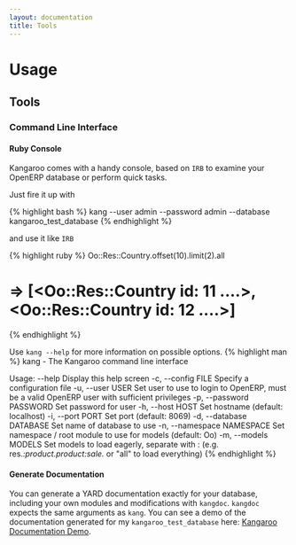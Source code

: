 ```yaml
---
layout: documentation
title: Tools
---
```


Usage
=====

Tools
-----

### Command Line Interface

#### Ruby Console

Kangaroo comes with a handy console, based on `IRB` to examine your OpenERP database or perform quick tasks.

Just fire it up with

{% highlight bash %}
kang --user admin --password admin --database kangaroo_test_database
{% endhighlight %}

and use it like `IRB`

{% highlight ruby %}
Oo::Res::Country.offset(10).limit(2).all
# => [<Oo::Res::Country id: 11 ....>, <Oo::Res::Country id: 12 ....>]
{% endhighlight %}

Use `kang --help` for more information on possible options.
{% highlight man %}
kang - The Kangaroo command line interface

Usage:
        --help                       Display this help screen
    -c, --config FILE                Specify a configuration file
    -u, --user USER                  Set user to use to login to OpenERP, must be a valid OpenERP 
                                     user with sufficient privileges
    -p, --password PASSWORD          Set password for user
    -h, --host HOST                  Set hostname (default: localhost)
    -i, --port PORT                  Set port (default: 8069)
    -d, --database DATABASE          Set name of database to use
    -n, --namespace NAMESPACE        Set namespace / root module to use for models (default: Oo)
    -m, --models MODELS              Set models to load eagerly, separate with : 
                                     (e.g. res.*:product.product:sale.* 
                                     or "all" to load everything)
{% endhighlight %}

#### Generate Documentation

You can generate a YARD documentation exactly for your database, including your own modules and modifications with `kangdoc`.
`kangdoc` expects the same arguments as `kang`. You can see a demo of the documentation generated for my `kangaroo_test_database` here:
[Kangaroo Documentation Demo](http://demo.kangaroogem.org).